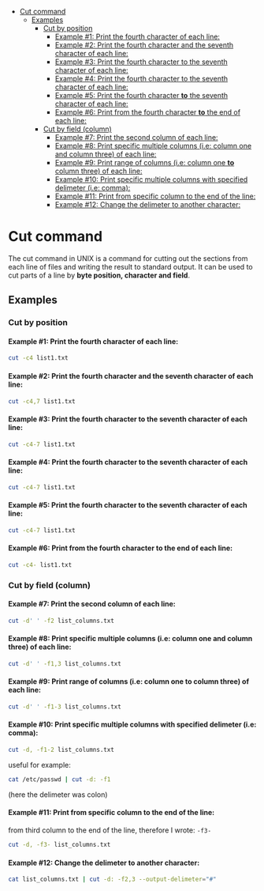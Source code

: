<!--ts-->
   * [Cut command](#cut-command)
      * [Examples](#examples)
         * [Cut by position](#cut-by-position)
            * [Example #1: Print the fourth character of each line:](#example-1-print-the-fourth-character-of-each-line)
            * [Example #2: Print the fourth character and the seventh character of each line:](#example-2-print-the-fourth-character-and-the-seventh-character-of-each-line)
            * [Example #3: Print the fourth character to the seventh character of each line:](#example-3-print-the-fourth-character-to-the-seventh-character-of-each-line)
            * [Example #4: Print the fourth character to the seventh character of each line:](#example-4-print-the-fourth-character-to-the-seventh-character-of-each-line)
            * [Example #5: Print the fourth character <strong>to</strong> the seventh character of each line:](#example-5-print-the-fourth-character-to-the-seventh-character-of-each-line)
            * [Example #6: Print from the fourth character <strong>to</strong> the end of each line:](#example-6-print-from-the-fourth-character-to-the-end-of-each-line)
         * [Cut by field (column)](#cut-by-field-column)
            * [Example #7: Print the second column of each line:](#example-7-print-the-second-column-of-each-line)
            * [Example #8: Print specific multiple columns (i.e: column one and column three) of each line:](#example-8-print-specific-multiple-columns-ie-column-one-and-column-three-of-each-line)
            * [Example #9: Print range of columns (i.e: column one <strong>to</strong> column three) of each line:](#example-9-print-range-of-columns-ie-column-one-to-column-three-of-each-line)
            * [Example #10: Print specific multiple columns with specified delimeter (i.e: comma):](#example-10-print-specific-multiple-columns-with-specified-delimeter-ie-comma)
            * [Example #11: Print from specific column to the end of the line:](#example-11-print-from-specific-column-to-the-end-of-the-line)
            * [Example #12: Change the delimeter to another character:](#example-12-change-the-delimeter-to-another-character)

<!-- Added by: gil_diy, at: Sun 30 Jan 2022 20:32:55 IST -->

<!--te-->

# Cut command

The cut command in UNIX is a command for cutting out the sections from each line of files and writing the result to standard output. It can be used to cut parts of a line by **byte position, character and field**.

## Examples

### Cut by position
#### Example #1: Print the fourth character of each line:

```bash
cut -c4 list1.txt
```

#### Example #2: Print the fourth character and the seventh character of each line:

```bash
cut -c4,7 list1.txt
```

#### Example #3: Print the fourth character to the seventh character of each line:

```bash
cut -c4-7 list1.txt
```

#### Example #4: Print the fourth character to the seventh character of each line:

```bash
cut -c4-7 list1.txt
```

#### Example #5: Print the fourth character **to** the seventh character of each line:

```bash
cut -c4-7 list1.txt
```

#### Example #6: Print from the fourth character **to** the end of each line:
```bash
cut -c4- list1.txt
```
### Cut by field (column)

#### Example #7: Print the second column of each line:
```bash
cut -d' ' -f2 list_columns.txt
```

#### Example #8: Print specific multiple columns (i.e: column one and column three) of each line:
```bash
cut -d' ' -f1,3 list_columns.txt
```

#### Example #9: Print range of columns (i.e: column one **to** column three) of each line:
```bash
cut -d' ' -f1-3 list_columns.txt
```

#### Example #10: Print specific multiple columns with specified delimeter (i.e: comma):
```bash
cut -d, -f1-2 list_columns.txt
```

useful for example:
```bash
cat /etc/passwd | cut -d: -f1
```
(here the delimeter was colon)


#### Example #11: Print from specific column to the end of the line:

from third column to the end of the line, therefore I wrote: `-f3-`
```bash
cut -d, -f3- list_columns.txt
```

#### Example #12: Change the delimeter to another character:

```bash
cat list_columns.txt | cut -d: -f2,3 --output-delimeter="#"
```
